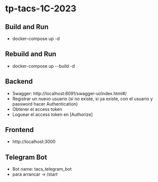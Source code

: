 # tp-tacs-1C-2023
## Build and Run
- docker-compose up -d

## Rebuild and Run
- docker-compose up --build -d

## Backend
- Swagger: http://localhost:8091/swagger-ui/index.html#/
- Registrar un nuevo usuario (si no existe, si ya existe, con el usuario y password hacer Authentication)
- Obtener el access token
- Loguear el access token en [Authorize]

## Frontend
- http://localhost:3000

## Telegram Bot
- Bot name: tacs_telegram_bot
- para arrancar -> /start
